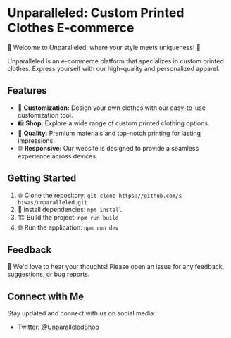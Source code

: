 # Unparalleled: Custom Printed Clothes E-commerce

👕 Welcome to Unparalleled, where your style meets uniqueness! 👚

Unparalleled is an e-commerce platform that specializes in custom printed clothes. Express yourself with our high-quality and personalized apparel.

## Features

- 🎨 **Customization:** Design your own clothes with our easy-to-use customization tool.
- 🛍️ **Shop:** Explore a wide range of custom printed clothing options.
- 🌟 **Quality:** Premium materials and top-notch printing for lasting impressions.
- 🌐 **Responsive:** Our website is designed to provide a seamless experience across devices.

## Getting Started

1. 🌐 Clone the repository: `git clone https://github.com/s-biwas/unparalleled.git`
2. 🚀 Install dependencies: `npm install`
3. 🏗️ Build the project: `npm run build`
4. 🌐 Run the application: `npm run dev`


## Feedback

💌 We'd love to hear your thoughts! Please open an issue for any feedback, suggestions, or bug reports.

## Connect with Me

Stay updated and connect with us on social media:

- Twitter: [@UnparalleledShop](https://twitter.com/s-biwas)


